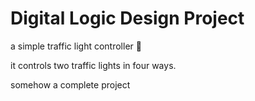 # Digital Logic Design Project
a simple traffic light controller 🚦 

it controls two traffic lights in four ways.

somehow a complete project
